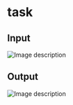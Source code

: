 # task
## Input
![Image description](https://github.com/saneet09/task/blob/master/b.png)

## Output
![Image description](https://github.com/saneet09/task/blob/master/a.png)
